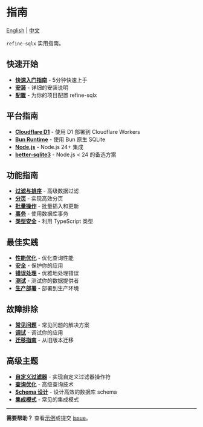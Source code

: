 # 指南

[English](./README.md) | [中文](./README_zh-CN.md)

`refine-sqlx` 实用指南。

## 快速开始

- **[快速入门指南](./quick-start.md)** - 5分钟快速上手
- **[安装](./installation.md)** - 详细的安装说明
- **[配置](./configuration.md)** - 为你的项目配置 refine-sqlx

## 平台指南

- **[Cloudflare D1](./cloudflare-d1.md)** - 使用 D1 部署到 Cloudflare Workers
- **[Bun Runtime](./bun-runtime.md)** - 使用 Bun 原生 SQLite
- **[Node.js](./nodejs.md)** - Node.js 24+ 集成
- **[better-sqlite3](./better-sqlite3.md)** - Node.js < 24 的备选方案

## 功能指南

- **[过滤与排序](./filtering-sorting.md)** - 高级数据过滤
- **[分页](./pagination.md)** - 实现高效分页
- **[批量操作](./batch-operations.md)** - 批量插入和更新
- **[事务](./transactions.md)** - 使用数据库事务
- **[类型安全](./type-safety.md)** - 利用 TypeScript 类型

## 最佳实践

- **[性能优化](./performance.md)** - 优化查询性能
- **[安全](./security.md)** - 保护你的应用
- **[错误处理](./error-handling.md)** - 优雅地处理错误
- **[测试](./testing.md)** - 测试你的数据提供者
- **[生产部署](./deployment.md)** - 部署到生产环境

## 故障排除

- **[常见问题](./troubleshooting.md)** - 常见问题的解决方案
- **[调试](./debugging.md)** - 调试你的应用
- **[迁移指南](./migration.md)** - 从旧版本迁移

## 高级主题

- **[自定义过滤器](./custom-filters.md)** - 实现自定义过滤器操作符
- **[查询优化](./query-optimization.md)** - 高级查询技术
- **[Schema 设计](./schema-design.md)** - 设计高效的数据库 schema
- **[集成模式](./integration-patterns.md)** - 常见的集成模式

---

**需要帮助？** 查看[示例](../examples/)或提交 [issue](https://github.com/medz/refine-sqlx/issues)。
